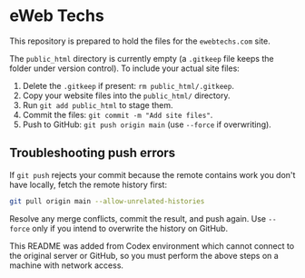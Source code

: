 # eWeb Techs

This repository is prepared to hold the files for the `ewebtechs.com` site.

The `public_html` directory is currently empty (a `.gitkeep` file keeps the folder
under version control). To include your actual site files:

1. Delete the `.gitkeep` if present: `rm public_html/.gitkeep`.
2. Copy your website files into the `public_html/` directory.
3. Run `git add public_html` to stage them.
4. Commit the files: `git commit -m "Add site files"`.
5. Push to GitHub: `git push origin main` (use `--force` if overwriting).

## Troubleshooting push errors

If `git push` rejects your commit because the remote contains work you
don't have locally, fetch the remote history first:

```bash
git pull origin main --allow-unrelated-histories
```

Resolve any merge conflicts, commit the result, and push again. Use
`--force` only if you intend to overwrite the history on GitHub.

This README was added from Codex environment which cannot connect to the
original server or GitHub, so you must perform the above steps on a machine
with network access.
